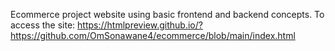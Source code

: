 Ecommerce project website using basic frontend and backend concepts.
To access the site: https://htmlpreview.github.io/?https://github.com/OmSonawane4/ecommerce/blob/main/index.html
